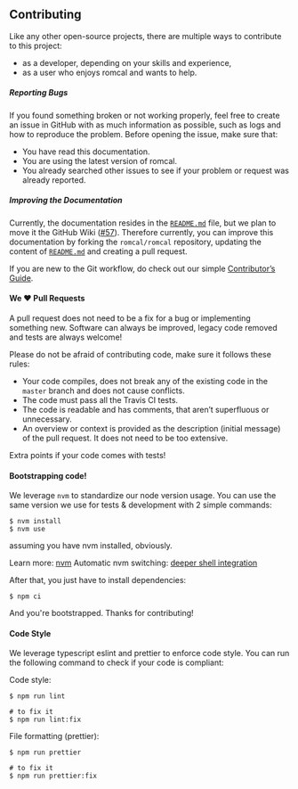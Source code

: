 <!-- TODO: -->
<!-- - note in somewhere (probably in the `CONTRIBUTING.md`) that the contributors (the team) should assign issues they work on to themselves (or assign them to the person who should work on it) -->

## Contributing

Like any other open-source projects, there are multiple ways to contribute to this project:

- as a developer, depending on your skills and experience,
- as a user who enjoys romcal and wants to help.

##### Reporting Bugs

If you found something broken or not working properly, feel free to create an issue in GitHub with as much information as possible, such as logs and how to reproduce the problem. Before opening the issue, make sure that:

- You have read this documentation.
- You are using the latest version of romcal.
- You already searched other issues to see if your problem or request was already reported.

##### Improving the Documentation

Currently, the documentation resides in the [`README.md`](README.md) file, but we plan to move it the GitHub Wiki ([#57](https://github.com/romcal/romcal/issues/57)). Therefore currently, you can improve this documentation by forking the `romcal/romcal` repository, updating the content of [`README.md`](README.md) and creating a pull request.

If you are new to the Git workflow, do check out our simple [Contributor’s Guide](https://github.com/romcal/romcal/wiki/Contributor’s-guide).

#### We ❤️ Pull Requests

A pull request does not need to be a fix for a bug or implementing something new. Software can always be improved, legacy code removed and tests are always welcome!

Please do not be afraid of contributing code, make sure it follows these rules:

- Your code compiles, does not break any of the existing code in the `master` branch and does not cause conflicts.
- The code must pass all the Travis CI tests.
- The code is readable and has comments, that aren’t superfluous or unnecessary.
- An overview or context is provided as the description (initial message) of the pull request. It does not need to be too extensive.

Extra points if your code comes with tests!

#### Bootstrapping code!

We leverage `nvm` to standardize our node version usage. You can use the same version we use for tests & development with 2 simple commands:

```shell
$ nvm install
$ nvm use
```

assuming you have nvm installed, obviously.

Learn more: [nvm](https://github.com/nvm-sh/nvm)
Automatic nvm switching: [deeper shell integration](https://github.com/nvm-sh/nvm#deeper-shell-integration)

After that, you just have to install dependencies:

```shell
$ npm ci
```

And you're bootstrapped. Thanks for contributing!

#### Code Style

We leverage typescript eslint and prettier to enforce code style. You can run the following command to check if your code is compliant:

Code style:

```shell
$ npm run lint

# to fix it
$ npm run lint:fix
```

File formatting (prettier):

```shell
$ npm run prettier

# to fix it
$ npm run prettier:fix
```
